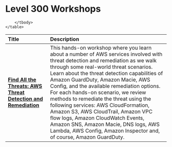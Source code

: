 # Level 300 Workshops

<div class="md-typeset__table">
    <table>
        <thead>
            <tr>
                <th align="left" ><strong>Title</strong></th>
                <th align="left"><strong>Description</strong></th>
            </tr>
        </thead>
        <tbody>
            <tr>
                <td align="left"><a class="table" href="./threat-detection-remediation/"><strong>Find All the Threats: AWS Threat Detection and Remediation</strong></a></td>
                <td align="left">This hands-on workshop where you learn about a number of AWS services involved with threat detection and remediation as we walk through some real-world threat scenarios. Learn about the threat detection capabilities of Amazon GuardDuty, Amazon Macie, AWS Config, and the available remediation options. For each hands-on scenario, we review methods to remediate the threat using the following services: AWS CloudFormation, Amazon S3, AWS CloudTrail, Amazon VPC flow logs, Amazon CloudWatch Events, Amazon SNS, Amazon Macie, DNS logs, AWS Lambda, AWS Config, Amazon Inspector and, of course, Amazon GuardDuty.</td>
            </tr>
            
        </tbody>
    </table>
</div>